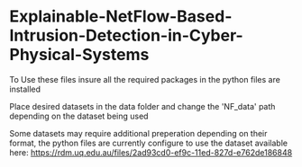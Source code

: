 # Explainable-NetFlow-Based-Intrusion-Detection-in-Cyber-Physical-Systems

To Use these files insure all the required packages in the python files are installed

Place desired datasets in the data folder and change the 'NF_data' path depending on the dataset being used

Some datasets may require additional preperation depending on their format, the python files are currently configure to use the dataset available here: https://rdm.uq.edu.au/files/2ad93cd0-ef9c-11ed-827d-e762de186848
